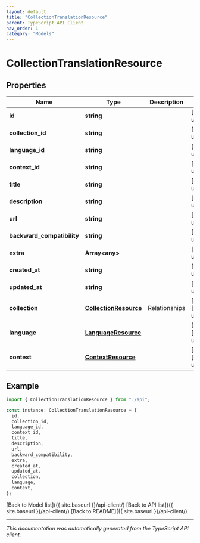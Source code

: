 ```yaml
---
layout: default
title: "CollectionTranslationResource"
parent: TypeScript API Client
nav_order: 1
category: "Models"
---
```


# CollectionTranslationResource

## Properties

| Name                       | Type                                            | Description   | Notes                             |
| -------------------------- | ----------------------------------------------- | ------------- | --------------------------------- |
| **id**                     | **string**                                      |               | [default to undefined]            |
| **collection_id**          | **string**                                      |               | [default to undefined]            |
| **language_id**            | **string**                                      |               | [default to undefined]            |
| **context_id**             | **string**                                      |               | [default to undefined]            |
| **title**                  | **string**                                      |               | [default to undefined]            |
| **description**            | **string**                                      |               | [default to undefined]            |
| **url**                    | **string**                                      |               | [default to undefined]            |
| **backward_compatibility** | **string**                                      |               | [default to undefined]            |
| **extra**                  | **Array&lt;any&gt;**                            |               | [default to undefined]            |
| **created_at**             | **string**                                      |               | [default to undefined]            |
| **updated_at**             | **string**                                      |               | [default to undefined]            |
| **collection**             | [**CollectionResource**](CollectionResource.md) | Relationships | [optional] [default to undefined] |
| **language**               | [**LanguageResource**](LanguageResource.md)     |               | [optional] [default to undefined] |
| **context**                | [**ContextResource**](ContextResource.md)       |               | [optional] [default to undefined] |

## Example

```typescript
import { CollectionTranslationResource } from "./api";

const instance: CollectionTranslationResource = {
  id,
  collection_id,
  language_id,
  context_id,
  title,
  description,
  url,
  backward_compatibility,
  extra,
  created_at,
  updated_at,
  collection,
  language,
  context,
};
```

[Back to Model list]({{ site.baseurl }}/api-client/) [Back to API list]({{ site.baseurl }}/api-client/) [Back to README]({{ site.baseurl }}/api-client/)

---

_This documentation was automatically generated from the TypeScript API client._
